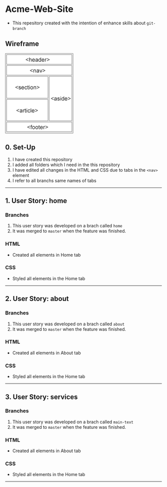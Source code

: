 # Acme-Web-Site

- This repesitory created with the intention of enhance skills about `git-branch`


## Wireframe

![wireframe](./wireframe.gif)

## 0. Set-Up

1. I have created this repository 
1. I added all folders which I need in the this repository 
1. I have edited all changes in the HTML and CSS due to tabs in the `<nav>` element 
1. I refer to all branchs same names of tabs 
---

## 1. User Story: home 

### Branches

1. This user story was developed on a brach called `home`
1. It was merged to `master` when the feature was finished.

### HTML

- Created all elements in Home tab 

### CSS

- Styled all elements in the Home tab

---

## 2. User Story: about 


### Branches

1. This user story was developed on a brach called `about`
1. It was merged to `master` when the feature was finished.

### HTML

- Created all elements in About tab 

### CSS
- Styled all elements in the Home tab


---

## 3. User Story: services 


### Branches

1. This user story was developed on a brach called `main-text`
1. It was merged to `master` when the feature was finished.

### HTML

- Created all elements in About tab 

### CSS

- Styled all elements in the Home tab

---

